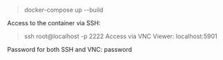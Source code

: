 > docker-compose up --build

Access to the container via SSH:
> ssh root@localhost -p 2222
Access via VNC Viewer:
> localhost:5901

Password for both SSH and VNC: password